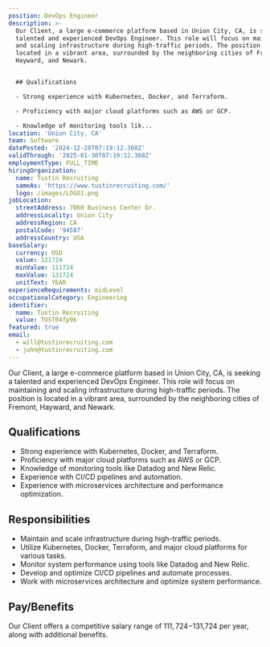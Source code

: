 ```yaml
---
position: DevOps Engineer
description: >-
  Our Client, a large e-commerce platform based in Union City, CA, is seeking a
  talented and experienced DevOps Engineer. This role will focus on maintaining
  and scaling infrastructure during high-traffic periods. The position is
  located in a vibrant area, surrounded by the neighboring cities of Fremont,
  Hayward, and Newark.


  ## Qualifications

  - Strong experience with Kubernetes, Docker, and Terraform.

  - Proficiency with major cloud platforms such as AWS or GCP.

  - Knowledge of monitoring tools lik...
location: 'Union City, CA'
team: Software
datePosted: '2024-12-28T07:19:12.368Z'
validThrough: '2025-01-30T07:19:12.368Z'
employmentType: FULL_TIME
hiringOrganization:
  name: Tustin Recruiting
  sameAs: 'https://www.tustinrecruiting.com/'
  logo: /images/LOGO1.png
jobLocation:
  streetAddress: 7060 Business Center Dr.
  addressLocality: Union City
  addressRegion: CA
  postalCode: '94587'
  addressCountry: USA
baseSalary:
  currency: USD
  value: 121724
  minValue: 111724
  maxValue: 131724
  unitText: YEAR
experienceRequirements: midLevel
occupationalCategory: Engineering
identifier:
  name: Tustin Recruiting
  value: TUST04fp9k
featured: true
email:
  - will@tustinrecruiting.com
  - john@tustinrecruiting.com
---
```




Our Client, a large e-commerce platform based in Union City, CA, is seeking a talented and experienced DevOps Engineer. This role will focus on maintaining and scaling infrastructure during high-traffic periods. The position is located in a vibrant area, surrounded by the neighboring cities of Fremont, Hayward, and Newark.

## Qualifications
- Strong experience with Kubernetes, Docker, and Terraform.
- Proficiency with major cloud platforms such as AWS or GCP.
- Knowledge of monitoring tools like Datadog and New Relic.
- Experience with CI/CD pipelines and automation.
- Experience with microservices architecture and performance optimization.

## Responsibilities
- Maintain and scale infrastructure during high-traffic periods.
- Utilize Kubernetes, Docker, Terraform, and major cloud platforms for various tasks.
- Monitor system performance using tools like Datadog and New Relic.
- Develop and optimize CI/CD pipelines and automate processes.
- Work with microservices architecture and optimize system performance.

## Pay/Benefits
Our Client offers a competitive salary range of $111,724-$131,724 per year, along with additional benefits.
